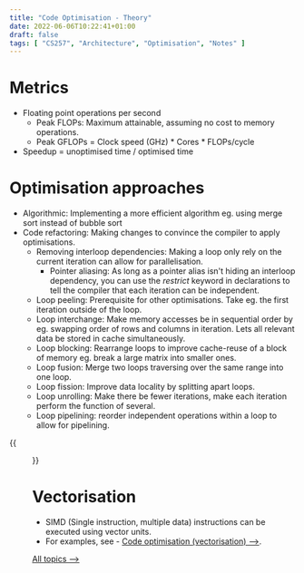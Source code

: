 ```yaml
---
title: "Code Optimisation - Theory"
date: 2022-06-06T10:22:41+01:00
draft: false
tags: [ "CS257", "Architecture", "Optimisation", "Notes" ]
---
```

# Metrics
- Floating point operations per second
  - Peak FLOPs: Maximum attainable, assuming no cost to memory operations.
  - Peak GFLOPs = Clock speed (GHz) * Cores * FLOPs/cycle
- Speedup = unoptimised time / optimised time

# Optimisation approaches
- Algorithmic: Implementing a more efficient algorithm eg. using merge sort instead of bubble sort
- Code refactoring: Making changes to convince the compiler to apply optimisations.
  - Removing interloop dependencies: Making a loop only rely on the current iteration can allow for parallelisation.
    - Pointer aliasing: As long as a pointer alias isn't hiding an interloop dependency, you can use the *restrict* keyword in declarations to tell the compiler that each iteration can be independent.
  - Loop peeling: Prerequisite for other optimisations. Take eg. the first iteration outside of the loop.
  - Loop interchange: Make memory accesses be in sequential order by eg. swapping order of rows and columns in iteration. Lets all relevant data be stored in cache simultaneously.
  - Loop blocking: Rearrange loops to improve cache-reuse of a block of memory eg. break a large matrix into smaller ones.
  - Loop fusion: Merge two loops traversing over the same range into one loop.
  - Loop fission: Improve data locality by splitting apart loops.
  - Loop unrolling: Make there be fewer iterations, make each iteration perform the function of several.
  - Loop pipelining: reorder independent operations within a loop to allow for pipelining.

{{<figure src="/looppipeline.png" height=350 title="Loop pipelining">}}


# Vectorisation
  - SIMD (Single instruction, multiple data) instructions can be executed using vector units.
  - For examples, see - [Code optimisation (vectorisation) ⟶](/posts/cs257-optimisation/).

[All topics ⟶](/posts/cs257-index/)
